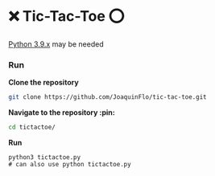 # :x: Tic-Tac-Toe :o:
[Python 3.9.x](https://www.python.org/downloads/) may be needed
### Run
**Clone the repository**
```sh
git clone https://github.com/JoaquinFlo/tic-tac-toe.git
```
**Navigate to the repository :pin:**
```sh
cd tictactoe/
```
**Run**
```
python3 tictactoe.py
# can also use python tictactoe.py
```
